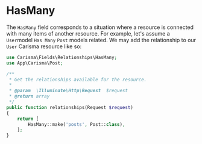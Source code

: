 # HasMany

The `HasMany` field corresponds to a situation where a resource is connected with many items of another resource. For example, let's assume a `User`model `Has Many` `Post` models related. We may add the relationship to our `User` Carisma resource like so:

```php
use Carisma\Fields\Relationships\HasMany;
use App\Carisma\Post;

/**
 * Get the relationships available for the resource.
 *
 * @param  \Illuminate\Http\Request  $request
 * @return array
 */
public function relationships(Request $request)
{
    return [
    	HasMany::make('posts', Post::class),
    ];
}
```

